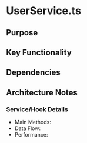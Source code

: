 # UserService.ts

## Purpose

## Key Functionality

## Dependencies

## Architecture Notes

### Service/Hook Details
- Main Methods: 
- Data Flow: 
- Performance: 
